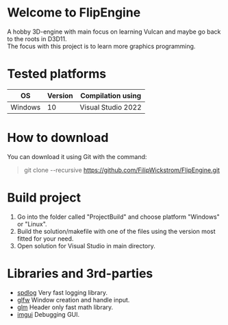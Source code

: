 # Welcome to FlipEngine
A hobby 3D-engine with main focus on learning Vulcan and maybe go back to the roots in D3D11. <br>
The focus with this project is to learn more graphics programming.

# Tested platforms
| OS        | Version   | Compilation using   |
|-----------|-----------|---------------------|
| Windows   | 10        | Visual Studio 2022  |

<!-- | Linux     | Ubuntu    | GNU makefiles       | -->


# How to download
You can download it using Git with the command:

> git clone --recursive https://github.com/FilipWickstrom/FlipEngine.git
<!-- 
    > Download as Zip on GitHub [here](https://github.com/FilipWickstrom/FlipEngine/archive/refs/heads/main.zip)
-->

# Build project
1. Go into the folder called "ProjectBuild" and choose platform "Windows" or "Linux".
2. Build the solution/makefile with one of the files using the version most fitted for your need.
3. Open solution for Visual Studio in main directory.

# Libraries and 3rd-parties
* [spdlog](https://github.com/gabime/spdlog) Very fast logging library.
* [glfw](https://github.com/glfw/glfw) Window creation and handle input.
* [glm](https://github.com/g-truc/glm) Header only fast math library.
* [imgui](https://github.com/ocornut/imgui) Debugging GUI.
